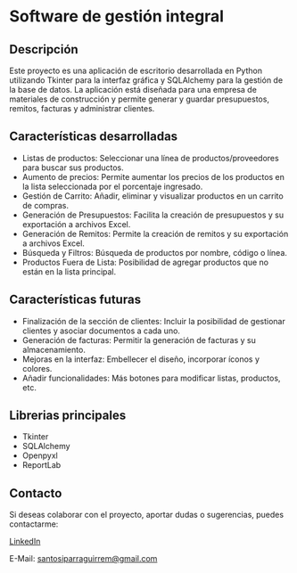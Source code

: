 # Software de gestión integral

## Descripción
Este proyecto es una aplicación de escritorio desarrollada en Python utilizando Tkinter para la interfaz gráfica y SQLAlchemy para la gestión de la base de datos. La aplicación está diseñada para una empresa de materiales de construcción y permite generar y guardar presupuestos, remitos, facturas y administrar clientes.

## Características desarrolladas
- Listas de productos: Seleccionar una línea de productos/proveedores para buscar sus productos.
- Aumento de precios: Permite aumentar los precios de los productos en la lista seleccionada por el porcentaje ingresado.
- Gestión de Carrito: Añadir, eliminar y visualizar productos en un carrito de compras.
- Generación de Presupuestos: Facilita la creación de presupuestos y su exportación a archivos Excel.
- Generación de Remitos: Permite la creación de remitos y su exportación a archivos Excel.
- Búsqueda y Filtros: Búsqueda de productos por nombre, código o línea.
- Productos Fuera de Lista: Posibilidad de agregar productos que no están en la lista principal.

## Características futuras
- Finalización de la sección de clientes: Incluir la posibilidad de gestionar clientes y asociar documentos a cada uno.
- Generación de facturas: Permitir la generación de facturas y su almacenamiento.
- Mejoras en la interfaz: Embellecer el diseño, incorporar íconos y colores.
- Añadir funcionalidades: Más botones para modificar listas, productos, etc.

## Librerias principales
- Tkinter
- SQLAlchemy
- Openpyxl
- ReportLab

## Contacto

Si deseas colaborar con el proyecto, aportar dudas o sugerencias, puedes contactarme:

[LinkedIn](https://www.linkedin.com/in/santos-iparraguirre-b738a82b3/)

E-Mail: santosiparraguirrem@gmail.com